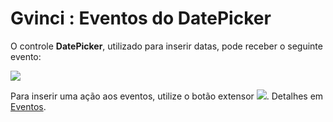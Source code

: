 # Gvinci : Eventos do DatePicker

O controle **DatePicker**, utilizado para inserir datas, pode receber o seguinte evento:

![](http://www.gvinci.com.br/manual/datepicker1111.zoom80.png)

Para inserir uma ação aos eventos, utilize o botão extensor ![](http://www.gvinci.com.br/manual/extensor-botao.png).  Detalhes em [Eventos](http://www.gvinci.com.br/manual/eventos2.htm).

